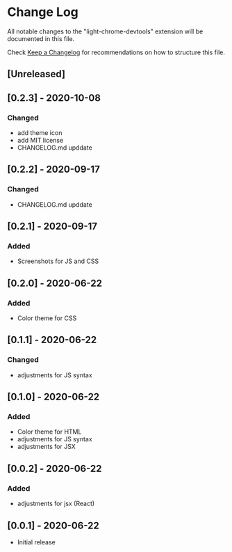 # Change Log

All notable changes to the "light-chrome-devtools" extension will be documented in this file.

Check [Keep a Changelog](http://keepachangelog.com/) for recommendations on how to structure this file.

## [Unreleased]

## [0.2.3] - 2020-10-08
### Changed
- add theme icon
- add MIT license
- CHANGELOG.md upddate

## [0.2.2] - 2020-09-17
### Changed
- CHANGELOG.md upddate
  
## [0.2.1] - 2020-09-17
### Added
- Screenshots for JS and CSS
  
## [0.2.0] - 2020-06-22
### Added
- Color theme for CSS

## [0.1.1] - 2020-06-22
### Changed
- adjustments for JS syntax
  
## [0.1.0] - 2020-06-22
### Added
- Color theme for HTML
- adjustments for JS syntax
- adjustments for JSX

## [0.0.2] - 2020-06-22
### Added
- adjustments for jsx (React)

## [0.0.1] - 2020-06-22
- Initial release
